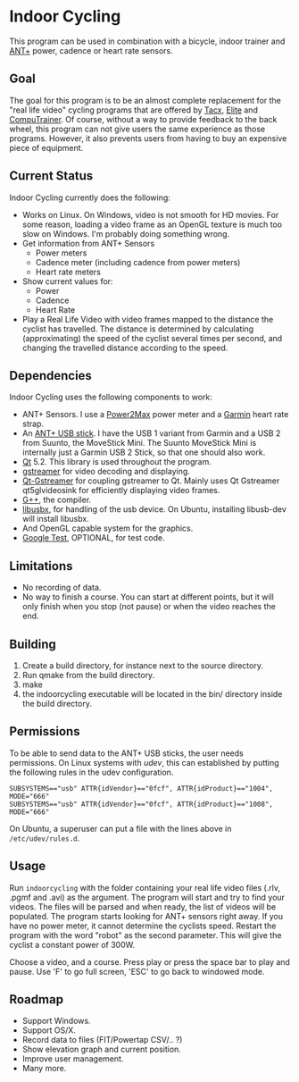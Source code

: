 Indoor Cycling
==============

This program can be used in combination with a bicycle, indoor trainer
and [ANT+](http://www.thisisant.com) power, cadence or heart rate sensors.

Goal
----

The goal for this program is to be an almost complete replacement for the
"real life video" cycling programs that are offered by
[Tacx](http://www.tacx.com), [Elite](http://www.elite-it.com/) and
[CompuTrainer](http://www.racermateinc.com/computrainer.asp).
Of course, without a way to provide feedback to the back wheel,
this program can not give users the same experience as those programs.
However, it also prevents users from having to buy an expensive piece
of equipment.

Current Status
--------------

Indoor Cycling currently does the following:

* Works on Linux. On Windows, video is not smooth for HD movies. For some reason, loading a video frame as an OpenGL texture is much too slow on Windows. I'm probably doing something wrong.
* Get information from ANT+ Sensors
    - Power meters
    - Cadence meter (including cadence from power meters)
    - Heart rate meters
* Show current values for:
    - Power
    - Cadence
    - Heart Rate
* Play a Real Life Video with video frames mapped to the distance
  the cyclist has travelled. The distance is determined by calculating
  (approximating) the speed of the cyclist several times per second, 
  and changing the travelled distance according to the speed.

Dependencies
------------

Indoor Cycling uses the following components to work:

* ANT+ Sensors. I use a [Power2Max](http://www.power2max.com/) power meter
and a [Garmin](http://www.garmin.com/garmin/cms/site/us)
heart rate strap.
* An [ANT+ USB stick](https://buy.garmin.com/shop/shop.do?pID=10997).
I have the USB 1 variant from Garmin and a USB 2 from Suunto, the MoveStick Mini. The Suunto MoveStick Mini is internally just a Garmin USB 2 Stick, so that one should also work. 
* [Qt](http://qt.digia.com) 5.2. This library is used throughout the program.
* [gstreamer](http://gstreamer.freedesktop.org/) for video decoding and displaying.
* [Qt-Gstreamer](http://gstreamer.freedesktop.org/modules/qt-gstreamer.html) for coupling gstreamer to Qt. Mainly uses Qt Gstreamer qt5glvideosink for efficiently displaying video frames.
* [G++](http://gcc.gnu.org), the compiler.
* [libusbx](http://libusbx.org), for handling of the usb device. On Ubuntu, installing libusb-dev will install libusbx.
* And OpenGL capable system for the graphics.
* [Google Test](https://code.google.com/p/googletest/), OPTIONAL, for test code.

Limitations
-----------

* No recording of data.
* No way to finish a course. You can start at different points, but it will only finish when you stop (not pause) or when the video reaches the end.

Building
--------

1. Create a build directory, for instance next to the source directory.
2. Run qmake <source directory> from the build directory.
3. make
4. the indoorcycling executable will be located in the bin/ directory inside the build directory.

Permissions
-----------

To be able to send data to the ANT+ USB sticks, the user needs permissions. On Linux systems with *udev*, this can established by putting the following rules in the udev configuration. 

	SUBSYSTEMS=="usb" ATTR{idVendor}=="0fcf", ATTR{idProduct}=="1004", MODE="666"
	SUBSYSTEMS=="usb" ATTR{idVendor}=="0fcf", ATTR{idProduct}=="1008", MODE="666"

On Ubuntu, a superuser can put a file with the lines above in `/etc/udev/rules.d`.

Usage
-----

Run `indoorcycling` with the folder containing your real life video files (.rlv, .pgmf and .avi) as the argument. The program will start and try to find your videos. The files will be parsed and when ready, the list of videos will be populated. The program starts looking for ANT+ sensors right away. If you have no power meter, it cannot determine the cyclists speed. Restart the program with the word "robot" as the second parameter. This will give the cyclist a constant power of 300W.

Choose a video, and a course. Press play or press the space bar to play and pause. Use 'F' to go full screen, 'ESC' to go back to windowed mode.

Roadmap
-------

* Support Windows.
* Support OS/X.
* Record data to files (FIT/Powertap CSV/.. ?)
* Show elevation graph and current position.
* Improve user management.
* Many more.

